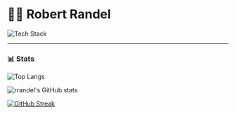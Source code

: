 # 🧑‍💻 Robert Randel
![Tech Stack](https://github-readme-tech-stack.vercel.app/api/cards?title=Tech+Stack&lineCount=2&theme=catppuccin_mocha&width=500&bg=%231e1e2e&badge=%23181825&border=%236c7086&titleColor=%2394e2d5&line1=cplusplus%2CC%2B%2B%2C00599C%3Bopengl%2COpenGL%2C5586A4%3BGit%2CGit%2CF05032%3Bmake%2CMake%2C6D00CC%3Blua%2CLua%2C2C2D72%3B&line2=HTML5%2CHTML%2CE34F26%3BCSS3%2CCSS%2C1572B6%3BReact%2CReact%2C61DAFB%3BPython%2CPython%2C3776AB%3B)
<br />

---

### 📊 Stats

![Top Langs](https://github-readme-stats.vercel.app/api/top-langs/?username=rrandel-tech&show_icons=true&theme=dark&bg_color=1e1e2e&text_color=cdd6f4&icon_color=cba6f7&title_color=94e2d5)

![rrandel's GitHub stats](https://github-readme-stats.vercel.app/api?username=rrandel-tech&show_icons=true&theme=dark&bg_color=1e1e2e&text_color=cdd6f4&icon_color=cba6f7&title_color=94e2d5) 

[![GitHub Streak](https://streak-stats.demolab.com?user=rrandel-tech&theme=catppuccin-mocha&border_radius=5&date_format=M%20j%5B%2C%20Y%5D&exclude_days=Sun%2CFri%2CSat&hide_total_contributions=true&hide_longest_streak=true)](https://git.io/streak-stats)
